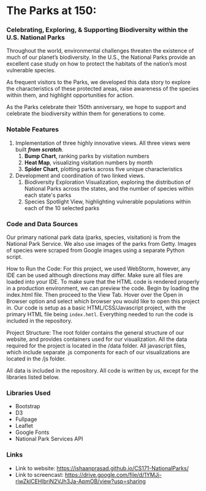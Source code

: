 # The Parks at 150: 
### Celebrating, Exploring, & Supporting Biodiversity within the U.S. National Parks

Throughout the world, environmental challenges threaten the existence of much of our planet’s biodiversity. In the U.S., the National Parks provide an excellent case study on how to protect the habitats of the nation’s most vulnerable species.

As frequent visitors to the Parks, we developed this data story to explore the characteristics of these protected areas, raise awareness of the species within them, and highlight opportunities for action.

As the Parks celebrate their 150th anniversary, we hope to support and celebrate the biodiversity within them for generations to come.

### Notable Features
1. Implementation of three highly innovative views. All three views were built ***from scratch***.
    1. **Bump Chart**, ranking parks by visitation numbers
    2. **Heat Map**, visualizing visitation numbers by month
    3. **Spider Chart**, plotting parks across five unique characteristics
2. Development and coordination of two linked views.
    1. Biodiversity Exploration Visualization, exploring the distribution of National Parks across the states, and the number of species within each state's parks
    2. Species Spotlight View, highlighting vulnerable populations within each of the 10 selected parks

### Code and Data Sources
Our primary national park data (parks, species, visitation) is from the National Park Service. We also use images of the parks from Getty. Images of species were scraped from Google images using a separate Python script.

How to Run the Code:
For this project, we used WebStorm, however, any IDE can be used although directions may differ. Make sure all files are loaded into your IDE. To make sure that the HTML code is rendered properly in a production environment, we can preview the code. Begin by loading the index.html file. Then proceed to the View Tab. Hover over the Open in Browser option and select which browser you would like to open this project in. Our code is setup as a basic HTML/CSS/Javascript project, with the primary HTML file being `index.hmtl`. Everything needed to run the code is included in the repository.

Project Structure:
The root folder contains the general structure of our website, and provides containers used for our visualization. All the data required for the project is located in the /data folder. All javascript files, which include separate .js components for each of our visualizations are located in the /js folder. 

All data is included in the repository. All code is written by us, except for the libraries listed below.


### Libraries Used
- Bootstrap
- D3
- Fullpage
- Leaflet
- Google Fonts
- National Park Services API

### Links

- Link to website: https://ishaanprasad.github.io/CS171-NationalParks/
- Link to screencast: https://drive.google.com/file/d/1YMJj-riwZklCEHlbrjN2VJh3Ja-ApmOB/view?usp=sharing
